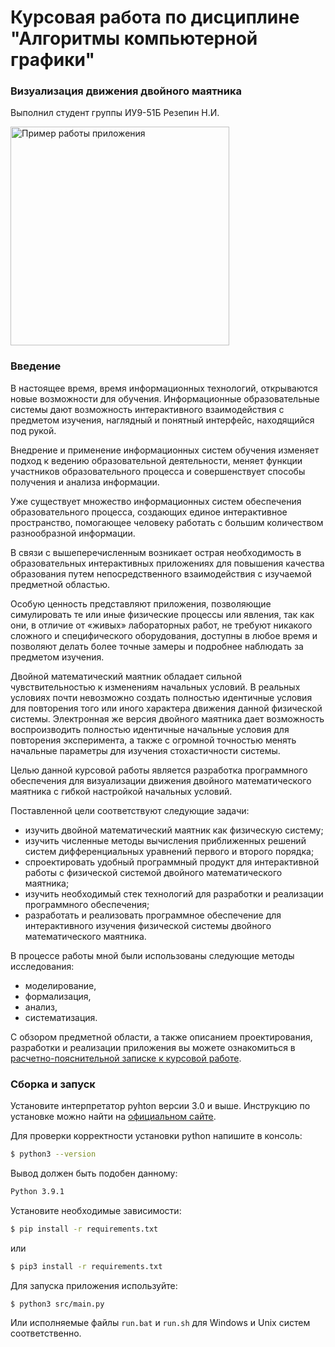 # Курсовая работа по дисциплине "Алгоритмы компьютерной графики" 
### Визуализация движения двойного маятника
Выполнил студент группы ИУ9-51Б Резепин Н.И.

<img src="./media/dp_small.gif" alt="Пример работы приложения" width=350px />


### Введение
В настоящее время, время информационных технологий, открываются новые возможности для обучения. Информационные образовательные системы дают возможность интерактивного взаимодействия с предметом изучения, наглядный и понятный интерфейс, находящийся под рукой.

Внедрение и применение информационных систем обучения изменяет подход к ведению образовательной деятельности, меняет функции участников образовательного процесса и совершенствует способы получения и анализа информации.

Уже существует множество информационных систем обеспечения образовательного процесса, создающих единое интерактивное пространство, помогающее человеку работать с большим количеством разнообразной информации.

В связи с вышеперечисленным возникает острая необходимость в образовательных интерактивных приложениях для повышения качества образования путем непосредственного взаимодействия с изучаемой предметной областью.

Особую ценность представляют приложения, позволяющие симулировать те или иные физические процессы или явления, так как они, в отличие от «живых» лабораторных работ, не требуют никакого сложного и специфического оборудования, доступны в любое время и позволяют делать более точные замеры и подробнее наблюдать за предметом изучения.

Двойной математический маятник обладает сильной чувствительностью к изменениям начальных условий. В реальных условиях почти невозможно создать полностью идентичные условия для повторения того или иного характера движения данной физической системы. Электронная же версия двойного маятника дает возможность воспроизводить полностью идентичные начальные условия для повторения эксперимента, а также с огромной точностью менять начальные параметры для изучения стохастичности системы.

Целью данной курсовой работы является разработка программного обеспечения для визуализации движения двойного математического маятника с гибкой настройкой начальных условий.

Поставленной цели соответствуют следующие задачи:

- изучить двойной математический маятник как физическую систему;
- изучить численные методы вычисления приближенных решений систем дифференциальных уравнений первого и второго порядка;
- спроектировать удобный программный продукт для интерактивной работы с физической системой двойного математического маятника;
- изучить необходимый стек технологий для разработки и реализации программного обеспечения;
- разработать и реализовать программное обеспечение для интерактивного изучения физической системы двойного математического маятника.

В процессе работы мной были использованы следующие методы исследования:

- моделирование,
- формализация,
- анализ,
- систематизация.

С обзором предметной области, а также описанием проектирования, разработки и реализации приложения вы можете ознакомиться в [расчетно-пояснительной записке к курсовой работе](./Резепин%20Н.И.%20Двойной%20матяник%20РПЗ.docx). 

### Сборка и запуск
Установите интерпретатор pyhton версии 3.0 и выше. Инструкцию по установке можно найти на [официальном сайте](https://www.python.org/downloads/).

Для проверки корректности установки python напишите в консоль:

```bash
$ python3 --version
```

Вывод должен быть подобен данному:

```bash
Python 3.9.1
```

Установите необходимые зависимости:

```bash
$ pip install -r requirements.txt
```

или

```bash
$ pip3 install -r requirements.txt
```

Для запуска приложения используйте:

```bash
$ python3 src/main.py
```

Или исполняемые файлы `run.bat` и `run.sh` для Windows и Unix систем соответственно.
